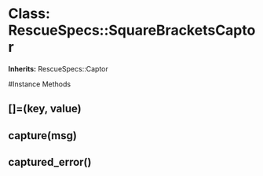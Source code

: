 # Class: RescueSpecs::SquareBracketsCaptor
**Inherits:** RescueSpecs::Captor
    




#Instance Methods
## []=(key, value) [](#method-i-[]=)

## capture(msg) [](#method-i-capture)

## captured_error() [](#method-i-captured_error)


